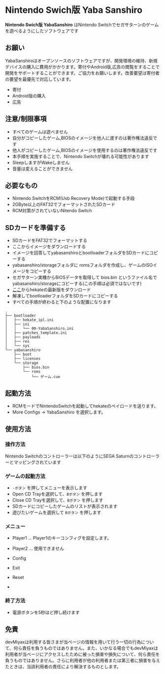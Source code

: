 # Nintendo Swich版 Yaba Sanshiro

**Nintendo Swich版 YabaSanshiro** はNintendo Switchでセガサターンのゲームを遊べるようにしたソフトウェアです

## お願い

YabaSanshiroはオープンソースのソフトウェアですが、開発環境の維持、新規デバイスの購入に費用がかかります。寄付やAndroid版,広告の閲覧をすることで開発をサポートすることができます。ご協力をお願いします。改善要望は寄付者の要望を最優先で対応しています。

* 寄付
* Android版の購入
* 広告


## 注意/制限事項

* すべてのゲームは遊べません
* 自分がコピーしたゲーム,BIOSのイメージを他人に渡すのは著作権法違反です
* 他人がコピーしたゲーム,BIOSのイメージを使用するのは著作権法違反です
* 本手順を実施することで、Nintendo Switchが壊れる可能性があります
* SleepしますがWakeしません
* 音量は変えることができません


## 必要なもの

* Nintendo SwitchをRCM(Usb Recovery Mode)で起動する手段
* 2GByte以上のFAT32でフォーマットされたSDカード
* RCM対策がされていないNitendo Switch

## SDカードを準備する

* SDカードをFAT32でフォーマットする
* ここからイメージをダウンロードする
* イメージを回答してyabasanshiroとbootloaderフォルダをSDカードにコピーする
* yabasanshiro/storageフォルダに romsフォルダを作成し、ゲームのISOイメージをコピーする
* セガサターン実機からBIOSデータを取得して bios.bin というファイル名でyabasanshiro/storageにコピーする(この手順は必須ではないです)
* [ここ](https://github.com/CTCaer/hekate/releases)からhekateの最新版をダウンロード
* 解凍してbootloaderフォルダをSDカードにコピーする
* すべての手順が終わると下のような配置になります
```
.
├── bootloader
│   ├── hekate_ipl.ini
│   ├── ini
│   │   └── 00-YabaSanshiro.ini
│   ├── patches_template.ini
│   ├── payloads
│   ├── res
│   └── sys
└── yabasanshiro
    ├── boot
    ├── licenses
    └── storage
        ├── bios.bin
        └── roms
            └── ゲーム.cue
```


## 起動方法

* RCMモードでNintendoSwitchを起動してhekateのペイロードを送ります。
* More Configs -> YabaSanshiro を選択します。

## 使用方法

### 操作方法

Nintendo Switchのコントローラーは以下のようにSEGA Saturnのコントローラーとマッピングされています


### ゲームの起動方法

* ```-ボタン``` を押してメニューを表示します
* Open CD Trayを選択して、```Bボタン``` を押します
* Close CD Trayを選択して、```Bボタン``` を押します
* SDカードにコピーしたゲームのリストが表示されます
* 遊びたいゲームを選択して ```Bボタン``` を押します

### メニュー

* Player1 ... Player1のキーコンフィグを設定します。

* Player2 ... 使用できません

* Config

* Exit

* Reset

* 

### 終了方法

* 電源ボタンを5秒ほど押し続けます

## 免責

devMiyaxは利用する皆さまが当ページの情報を用いて行う一切の行為について、何ら責任を負うものではありません。また、いかなる場合でもdevMiyaxは利用者が当ページにアクセスしたために被った損害や損失について、何ら責任を負うものではありません。さらに利用者が他の利用者または第三者に損害を与えたときは、当該利用者の責任により解決するものとします。

